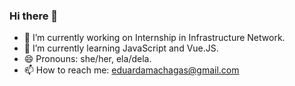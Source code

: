 ### Hi there 👋
- 🔭 I’m currently working on Internship in Infrastructure Network.
-  🌱 I’m currently learning JavaScript and Vue.JS.
- 😄 Pronouns: she/her, ela/dela.
- 📫 How to reach me: eduardamachagas@gmail.com
<!--
**EduardaAChagas/EduardaAChagas** is a ✨ _special_ ✨ repository because its `README.md` (this file) appears on your GitHub profile.

Here are some ideas to get you started:

- 🔭 I’m currently working on ...
- 🌱 I’m currently learning ...
- 👯 I’m looking to collaborate on ...
- 🤔 I’m looking for help with ...
- 💬 Ask me about ...
- 📫 How to reach me: ...
- 😄 Pronouns: ...
- ⚡ Fun fact: ...
-->
